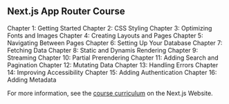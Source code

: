 ## Next.js App Router Course
Chapter 1: Getting Started
Chapter 2: CSS Styling
Chapter 3: Optimizing Fonts and Images
Chapter 4: Creating Layouts and Pages
Chapter 5: Navigating Between Pages
Chapter 6: Setting Up Your Database
Chapter 7: Fetching Data
Chapter 8: Static and Dynamis Rendering
Chapter 9: Streaming
Chapter 10: Partial Prerendering
Chapter 11: Adding Search and Pagination
Chapter 12: Mutating Data
Chapter 13: Handling Errors
Chapter 14: Improving Accessibility
Chapter 15: Adding Authentication
Chapter 16: Adding Metadata

For more information, see the [course curriculum](https://nextjs.org/learn) on the Next.js Website.
